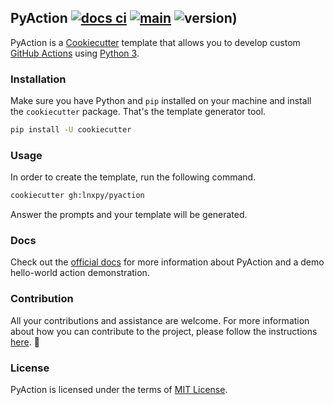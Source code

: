 ## PyAction [![docs ci](https://github.com/lnxpy/pyaction/actions/workflows/docs.yml/badge.svg?branch=main)](https://github.com/lnxpy/pyaction/actions/workflows/docs.yml) [![main](https://github.com/lnxpy/pyaction/actions/workflows/main.yml/badge.svg)](https://github.com/lnxpy/pyaction/actions/workflows/main.yml) ![version)](https://img.shields.io/github/v/tag/lnxpy/pyaction?label=Version)



PyAction is a [Cookiecutter](https://cookiecutter.io) template that allows you to develop custom [GitHub Actions](https://docs.github.com/en/actions) using [Python 3](https://python.org/).

<!-- > [!NOTE]
> Read ["Writing GitHub Actions in Python"](https://imsadra.me/writing-github-actions-in-python) article that walks you through a hello-world example. -->

### Installation
Make sure you have Python and `pip` installed on your machine and install the `cookiecutter` package. That's the template generator tool.

```sh
pip install -U cookiecutter
```

### Usage
In order to create the template, run the following command.

```sh
cookiecutter gh:lnxpy/pyaction
```

Answer the prompts and your template will be generated.

### Docs
Check out the [official docs](https://pyaction.imsadra.me) for more information about PyAction and a demo hello-world action demonstration.

### Contribution
All your contributions and assistance are welcome. For more information about how you can contribute to the project, please follow the instructions [here](https://pyaction.imsadra.me/contributing). :beers:

### License
PyAction is licensed under the terms of [MIT License](LICENSE).
